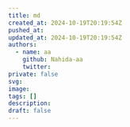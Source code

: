 ```yaml
---
title: md
created_at: 2024-10-19T20:19:54Z
pushed_at: 
updated_at: 2024-10-19T20:19:54Z
authors:
  - name: aa
    github: Nahida-aa
    twitter: 
private: false
svg: 
image: 
tags: []
description: 
draft: false
---
```

